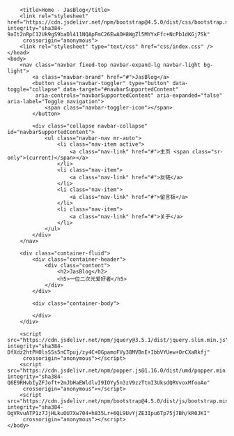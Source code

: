 <!DOCTYPE html>
<html>
	<head>
		<meta charset="utf-8">   
		<meta name="viewport" content="width=device-width, initial-scale=1, shrink-to-fit=no">

		<title>Home - JasBlog</title>
		<link rel="stylesheet" href="https://cdn.jsdelivr.net/npm/bootstrap@4.5.0/dist/css/bootstrap.min.css" integrity="sha384-9aIt2nRpC12Uk9gS9baDl411NQApFmC26EwAOH8WgZl5MYYxFfc+NcPb1dKGj7Sk"
		 crossorigin="anonymous">
		<link rel="stylesheet" type="text/css" href="css/index.css" />
	</head>
	<body>
		<nav class="navbar fixed-top navbar-expand-lg navbar-light bg-light">
			<a class="navbar-brand" href="#">JasBlog</a>
			<button class="navbar-toggler" type="button" data-toggle="collapse" data-target="#navbarSupportedContent"
			 aria-controls="navbarSupportedContent" aria-expanded="false" aria-label="Toggle navigation">
				<span class="navbar-toggler-icon"></span>
			</button>

			<div class="collapse navbar-collapse" id="navbarSupportedContent">
				<ul class="navbar-nav mr-auto">
					<li class="nav-item active">
						<a class="nav-link" href="#">主页 <span class="sr-only">(current)</span></a>
					</li>
					<li class="nav-item">
						<a class="nav-link" href="#">友链</a>
					</li>
					<li class="nav-item">
						<a class="nav-link" href="#">留言板</a>
					</li>
					<li class="nav-item">
						<a class="nav-link" href="#">关于</a>
					</li>
				</ul>
			</div>
		</nav>

		<div class="container-fluid">
			<div class="container-header">
				<div class="content">
					<h2>JasBlog</h2>
					<h5>一位二次元爱好者</h5>
				</div>
			</div>

			<div class="container-body">

			</div>
		</div>

		<script src="https://cdn.jsdelivr.net/npm/jquery@3.5.1/dist/jquery.slim.min.js" integrity="sha384-DfXdz2htPH0lsSSs5nCTpuj/zy4C+OGpamoFVy38MVBnE+IbbVYUew+OrCXaRkfj"
		 crossorigin="anonymous"></script>
		<script src="https://cdn.jsdelivr.net/npm/popper.js@1.16.0/dist/umd/popper.min.js" integrity="sha384-Q6E9RHvbIyZFJoft+2mJbHaEWldlvI9IOYy5n3zV9zzTtmI3UksdQRVvoxMfooAo"
		 crossorigin="anonymous"></script>
		<script src="https://cdn.jsdelivr.net/npm/bootstrap@4.5.0/dist/js/bootstrap.min.js" integrity="sha384-OgVRvuATP1z7JjHLkuOU7Xw704+h835Lr+6QL9UvYjZE3Ipu6Tp75j7Bh/kR0JKI"
		 crossorigin="anonymous"></script>
	</body>
</html>
